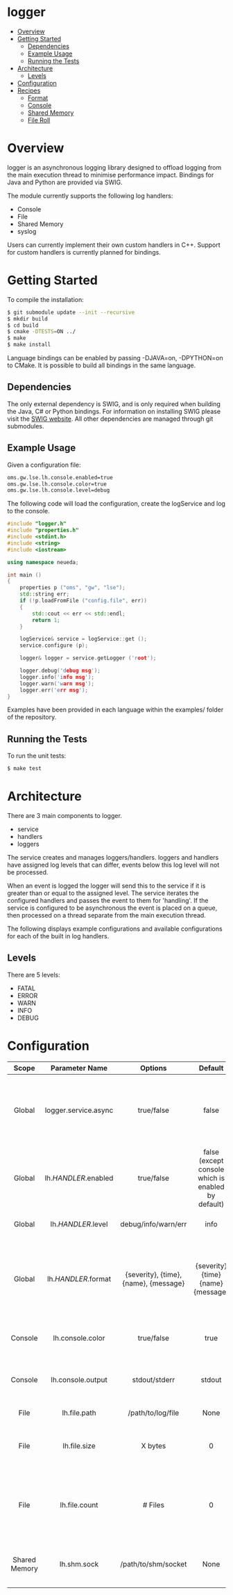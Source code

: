 logger
======

- [Overview](#overview)
- [Getting Started](#getting-started)
    * [Dependencies](#dependencies)
    * [Example Usage](#example-usage)
    * [Running the Tests](#running-the-tests)
- [Architecture](#architecture)
    * [Levels](#levels)
- [Configuration](#configuration)
- [Recipes](docs/recipes.md)
    * [Format](docs/recipes.md#format)
    * [Console](docs/recipes.md#console)
    * [Shared Memory](docs/recipes.md#shared-memory)
    * [File Roll](docs/recipes.md#file-roll)

# Overview

logger is an asynchronous logging library designed to offload logging from the
main execution thread to minimise performance impact. Bindings for Java and
Python are provided via SWIG.

The module currently supports the following log handlers:

* Console
* File
* Shared Memory
* syslog

Users can currently implement their own custom handlers in C++. Support for custom
handlers is currently planned for bindings.

# Getting Started

To compile the installation:

```bash
$ git submodule update --init --recursive
$ mkdir build
$ cd build
$ cmake -DTESTS=ON ../
$ make
$ make install
```

Language bindings can be enabled by passing -DJAVA=on, -DPYTHON=on
to CMake. It is possible to build all bindings in the same language.

## Dependencies

The only external dependency is SWIG, and is only required when building the
Java, C# or Python bindings. For information on installing SWIG please visit the
[SWIG website](http://www.swig.org). All other dependencies are managed through 
git submodules.

## Example Usage

Given a configuration file:

```bash
oms.gw.lse.lh.console.enabled=true
oms.gw.lse.lh.console.color=true
oms.gw.lse.lh.console.level=debug
```

The following code will load the configuration, create the logService and log to
the console.

```cpp
#include "logger.h"
#include "properties.h"
#include <stdint.h>
#include <string>
#include <iostream>

using namespace neueda;

int main ()
{
    properties p ("oms", "gw", "lse");
    std::string err;
    if (!p.loadFromFile ("config.file", err))
    {
        std::cout << err << std::endl;
        return 1;
    }

    logService& service = logService::get ();
    service.configure (p);

    logger& logger = service.getLogger ('root');

    logger.debug('debug msg');
    logger.info('info msg');
    logger.warn('warn msg');
    logger.err('err msg');
}
```

Examples have been provided in each language within the examples/ folder of the
repository.

## Running the Tests

To run the unit tests:

```bash
$ make test
```

# Architecture

There are 3 main components to logger.

* service
* handlers
* loggers

The service creates and manages loggers/handlers. loggers and handlers have 
assigned log levels that can differ, events below this log level will not 
be processed.

When an event is logged the logger will send this to the service if it is
greater than or equal to the assigned level. The service iterates the configured
handlers and passes the event to them for 'handling'. If the service is
configured to be asynchronous the event is placed on a queue, then processed on 
a thread separate from the main execution thread.

The following displays example configurations and available configurations for
each of the built in log handlers.

## Levels

There are 5 levels:

* FATAL
* ERROR
* WARN
* INFO
* DEBUG

# Configuration

| Scope | Parameter Name | Options | Default | Description |
| :---: | :---: | :---: | :---: | :--- |
| Global | logger.service.async | true/false | false | A new thread is created on which all log handlers are executed. |
| Global | lh.*HANDLER*.enabled | true/false | false (except console which is enabled by default) | Enables the specified log handler. |
| Global | lh.*HANDLER*.level | debug/info/warn/err | info | Define the log level for the handler. |
| Global | lh.*HANDLER*.format | {severity}, {time}, {name}, {message} | {severity} {time} {name} {message} | Format for log messages from this handler. Does not apply to shared memory |
| Console | lh.console.color | true/false | true | Enables colored console output. |
| Console | lh.console.output | stdout/stderr | stdout | Where to output console messages to. |
| File | lh.file.path | /path/to/log/file | None | The log file to output to |
| File | lh.file.size | X bytes | 0 | Log file will be rolled when it has exceeded this size |
| File | lh.file.count | # Files | 0 | The maximum number of files that will exist before overwriting the first file |
| Shared Memory | lh.shm.sock | /path/to/shm/socket | None | The location of the shared memory file. |

